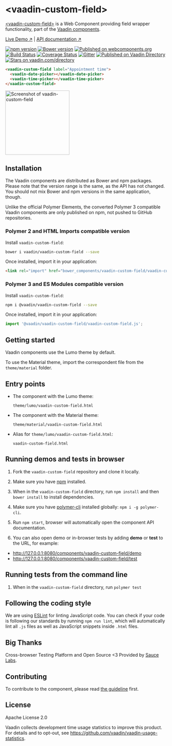 # &lt;vaadin-custom-field&gt;

[&lt;vaadin-custom-field&gt;](https://vaadin.com/components/vaadin-custom-field) is a Web Component providing field wrapper functionality, part of the [Vaadin components](https://vaadin.com/components).

[Live Demo ↗](https://vaadin.com/components/vaadin-custom-field/html-examples)
|
[API documentation ↗](https://vaadin.com/components/vaadin-custom-field/html-api)

[![npm version](https://badgen.net/npm/v/@vaadin/vaadin-custom-field)](https://www.npmjs.com/package/@vaadin/vaadin-custom-field)
[![Bower version](https://badgen.net/github/release/vaadin/vaadin-custom-field)](https://github.com/vaadin/vaadin-custom-field/releases)
[![Published on webcomponents.org](https://img.shields.io/badge/webcomponents.org-published-blue.svg)](https://www.webcomponents.org/element/vaadin/vaadin-custom-field)
[![Build Status](https://travis-ci.org/vaadin/vaadin-custom-field.svg?branch=master)](https://travis-ci.org/vaadin/vaadin-custom-field)
[![Coverage Status](https://coveralls.io/repos/github/vaadin/vaadin-custom-field/badge.svg?branch=master)](https://coveralls.io/github/vaadin/vaadin-custom-field?branch=master)
[![Gitter](https://badges.gitter.im/Join%20Chat.svg)](https://gitter.im/vaadin/web-components?utm_source=badge&utm_medium=badge&utm_campaign=pr-badge)
[![Published on Vaadin Directory](https://img.shields.io/badge/Vaadin%20Directory-published-00b4f0.svg)](https://vaadin.com/directory/component/vaadinvaadin-custom-field)
[![Stars on vaadin.com/directory](https://img.shields.io/vaadin-directory/star/vaadin-custom-field-directory-urlidentifier.svg)](https://vaadin.com/directory/component/vaadinvaadin-custom-field)
<!--
```
<custom-element-demo>
  <template>
    <script src="../webcomponentsjs/webcomponents-lite.js"></script>
    <link rel="import" href="vaadin-custom-field.html">
    <next-code-block></next-code-block>
  </template>
</custom-element-demo>
```
-->
```html
<vaadin-custom-field label="Appointment time">
  <vaadin-date-picker></vaadin-date-picker>
  <vaadin-time-picker></vaadin-time-picker>
</vaadin-custom-field>
```

[<img src="https://raw.githubusercontent.com/vaadin/vaadin-custom-field/master/screenshot.png" width="200" alt="Screenshot of vaadin-custom-field">](https://vaadin.com/components/vaadin-custom-field)


## Installation

The Vaadin components are distributed as Bower and npm packages.
Please note that the version range is the same, as the API has not changed.
You should not mix Bower and npm versions in the same application, though.

Unlike the official Polymer Elements, the converted Polymer 3 compatible Vaadin components
are only published on npm, not pushed to GitHub repositories.

### Polymer 2 and HTML Imports compatible version

Install `vaadin-custom-field`:

```sh
bower i vaadin/vaadin-custom-field --save
```

Once installed, import it in your application:

```html
<link rel="import" href="bower_components/vaadin-custom-field/vaadin-custom-field.html">
```
### Polymer 3 and ES Modules compatible version


Install `vaadin-custom-field`:

```sh
npm i @vaadin/vaadin-custom-field --save
```

Once installed, import it in your application:

```js
import '@vaadin/vaadin-custom-field/vaadin-custom-field.js';
```

## Getting started

Vaadin components use the Lumo theme by default.

To use the Material theme, import the correspondent file from the `theme/material` folder.

## Entry points

- The component with the Lumo theme:

  `theme/lumo/vaadin-custom-field.html`

- The component with the Material theme:

  `theme/material/vaadin-custom-field.html`

- Alias for `theme/lumo/vaadin-custom-field.html`:

  `vaadin-custom-field.html`


## Running demos and tests in browser

1. Fork the `vaadin-custom-field` repository and clone it locally.

1. Make sure you have [npm](https://www.npmjs.com/) installed.

1. When in the `vaadin-custom-field` directory, run `npm install` and then `bower install` to install dependencies.

1. Make sure you have [polymer-cli](https://www.npmjs.com/package/polymer-cli) installed globally: `npm i -g polymer-cli`.

1. Run `npm start`, browser will automatically open the component API documentation.

1. You can also open demo or in-browser tests by adding **demo** or **test** to the URL, for example:

  - http://127.0.0.1:8080/components/vaadin-custom-field/demo
  - http://127.0.0.1:8080/components/vaadin-custom-field/test


## Running tests from the command line

1. When in the `vaadin-custom-field` directory, run `polymer test`


## Following the coding style

We are using [ESLint](http://eslint.org/) for linting JavaScript code. You can check if your code is following our standards by running `npm run lint`, which will automatically lint all `.js` files as well as JavaScript snippets inside `.html` files.


## Big Thanks

Cross-browser Testing Platform and Open Source <3 Provided by [Sauce Labs](https://saucelabs.com).


## Contributing

  To contribute to the component, please read [the guideline](https://github.com/vaadin/vaadin-core/blob/master/CONTRIBUTING.md) first.


## License

Apache License 2.0

Vaadin collects development time usage statistics to improve this product. For details and to opt-out, see https://github.com/vaadin/vaadin-usage-statistics.
